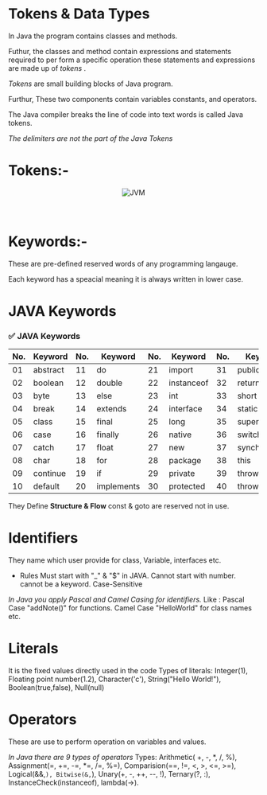 # Tokens & Data Types

In Java the program contains classes and methods.

Futhur, the classes and method contain expressions and statements required to per form a specific operation these statements and expressions are made up of *tokens* .

*Tokens* are small building blocks of Java program.

Furthur, These two components contain variables constants, and operators.

The Java compiler breaks the line of code into text words is called Java tokens.

*The delimiters are not the part of the Java Tokens*

# Tokens:-
<div align="center" width=700 height=200>
<img src="https://github.com/user-attachments/assets/77230a9c-a012-4be8-8170-441e1c4d651e" class="execution" alt="JVM">
</div><br/>


<br/>

# Keywords:-
These are pre-defined reserved words of any programming langauge. 

Each keyword has a speacial meaning it is always written in lower case. 

# JAVA Keywords

### ✅ JAVA Keywords

| No. | Keyword     | No. | Keyword     | No. | Keyword     | No. | Keyword     | No. | Keyword     |
|-----|-------------|-----|-------------|-----|-------------|-----|-------------|-----|-------------|
| 01  | abstract    | 11  | do          | 21  | import      | 31  | public      | 41  | transient   |
| 02  | boolean     | 12  | double      | 22  | instanceof  | 32  | return      | 42  | try         |
| 03  | byte        | 13  | else        | 23  | int         | 33  | short       | 43  | void        |
| 04  | break       | 14  | extends     | 24  | interface   | 34  | static      | 44  | volatile    |
| 05  | class       | 15  | final       | 25  | long        | 35  | super       | 45  | while       |
| 06  | case        | 16  | finally     | 26  | native      | 36  | switch      | 46  | assert      |
| 07  | catch       | 17  | float       | 27  | new         | 37  | synchronized| 47  | const       |
| 08  | char        | 18  | for         | 28  | package     | 38  | this        | 48  | enum        |
| 09  | continue    | 19  | if          | 29  | private     | 39  | throw       | 49  | goto        |
| 10  | default     | 20  | implements  | 30  | protected   | 40  | throws      | 50  | strictfp    |

They Define **Structure & Flow** const & goto are reserved not in use.

# Identifiers

They name which user provide for class, Variable, interfaces etc.

- Rules
Must start with "_" & "$" in JAVA.
Cannot start with number.
cannot be a keyword.
Case-Sensitive

*In Java you apply Pascal and Camel Casing for identifiers.*
Like : Pascal Case "addNote()" for functions.
Camel Case "HelloWorld" for class names etc.

# Literals
It is the fixed values directly used in the code
Types of literals: Integer(1), Floating point number(1.2), Character('c'), String("Hello World!"), Boolean(true,false), Null(null)

# Operators
These are use to perform operation on variables and values.

*In Java there are 9 types of operators*
Types: Arithmetic(	+, -, *, /, %), Assignment(=, +=, -=, *=, /=, %=), Comparision(==, !=, <, >, <=, >=), Logical(&&,`), Bitwise(&,`), Unary(+, -, ++, --, !), Ternary(?, :), InstanceCheck(instanceof), lambda(->).
